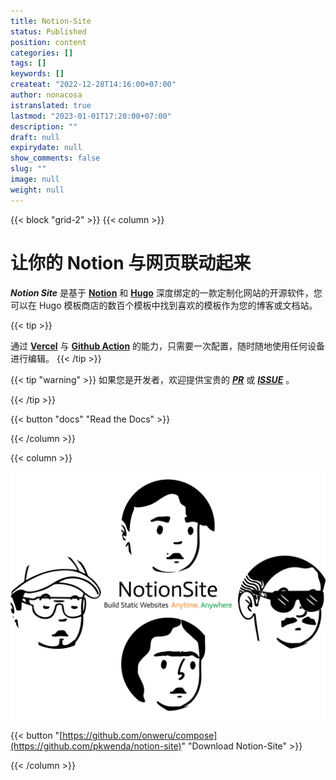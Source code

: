 ```yaml
---
title: Notion-Site
status: Published
position: content
categories: []
tags: []
keywords: []
createat: "2022-12-28T14:16:00+07:00"
author: nonacosa
istranslated: true
lastmod: "2023-01-01T17:20:00+07:00"
description: ""
draft: null
expirydate: null
show_comments: false
slug: ""
image: null
weight: null
---
```

{{< block "grid-2" >}}
{{< column >}}

# 让你的 Notion 与网页联动起来
 ***Notion Site*** 是基于 **[Notion](https://www.notion.so/)** 和 **[Hugo](https://gohugo.io/)** 深度绑定的一款定制化网站的开源软件，您可以在 Hugo 模板商店的数百个模板中找到喜欢的模板作为您的博客或文档站。

<!--more-->{{< tip >}}
通过 **[Vercel](https://vercel.com/)** 与 **[Github Action](https://docs.github.com/en/actions)** 的能力，只需要一次配置，随时随地使用任何设备进行编辑。
{{< /tip >}}

{{< tip "warning" >}}
如果您是开发者，欢迎提供宝贵的 ***[PR](https://github.com/pkwenda/notion-site/pulls)*** 或 ***[ISSUE](https://github.com/pkwenda/notion-site/issues)*** 。

{{< /tip >}}


{{< button "docs" "Read the Docs" >}}

{{< /column >}}

{{< column >}}

![](media/s3.us-west-2.amazonaws.com_ec7ebeb5-f938-4ca7-b332-96b82a450bb7.png)

{{< button "[https://github.com/onweru/compose](https://github.com/pkwenda/notion-site)" "Download Notion-Site" >}}

{{< /column >}}



